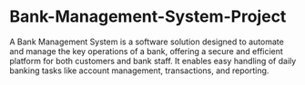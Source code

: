 # Bank-Management-System-Project
A Bank Management System is a software solution designed to automate and manage the key operations of a bank, offering a secure and efficient platform for both customers and bank staff. It enables easy handling of daily banking tasks like account management, transactions, and reporting.
